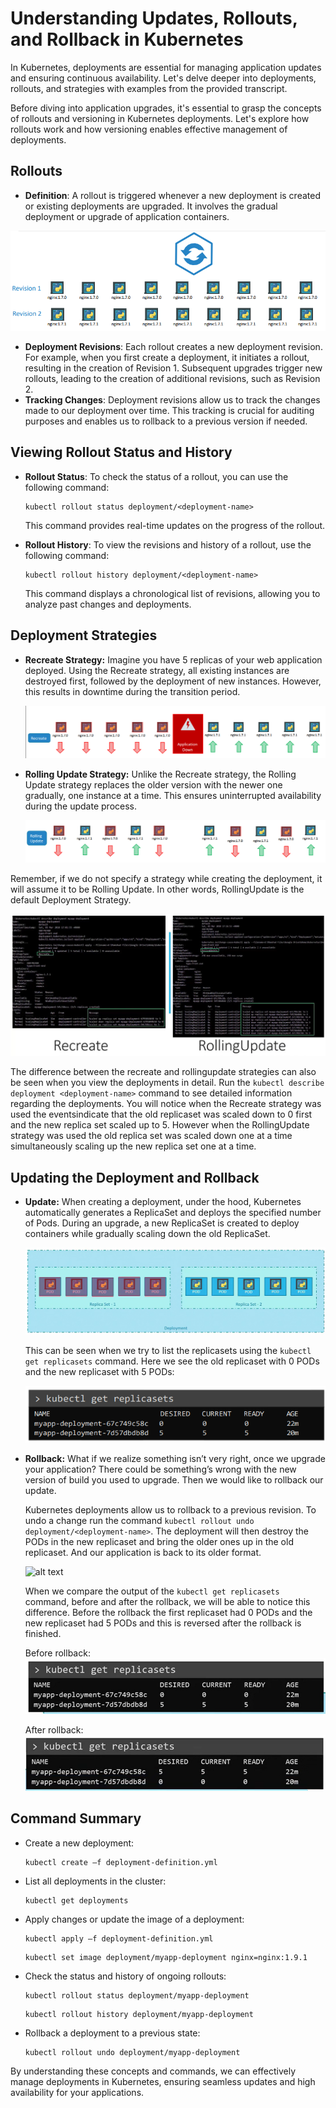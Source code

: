 # Understanding Updates, Rollouts, and Rollback in Kubernetes

In Kubernetes, deployments are essential for managing application updates and ensuring continuous availability. Let's delve deeper into deployments, rollouts, and strategies with examples from the provided transcript.


Before diving into application upgrades, it's essential to grasp the concepts of rollouts and versioning in Kubernetes deployments. Let's explore how rollouts work and how versioning enables effective management of deployments.

## Rollouts

- **Definition**: A rollout is triggered whenever a new deployment is created or existing deployments are upgraded. It involves the gradual deployment or upgrade of application containers.

![alt text](./images/image-9.png)

- **Deployment Revisions**: Each rollout creates a new deployment revision. For example, when you first create a deployment, it initiates a rollout, resulting in the creation of Revision 1. Subsequent upgrades trigger new rollouts, leading to the creation of additional revisions, such as Revision 2.
- **Tracking Changes**: Deployment revisions allow us to track the changes made to our deployment over time. This tracking is crucial for auditing purposes and enables us to rollback to a previous version if needed.



## Viewing Rollout Status and History

- **Rollout Status**: To check the status of a rollout, you can use the following command:

    ```
    kubectl rollout status deployment/<deployment-name>
    ``` 
    This command provides real-time updates on the progress of the rollout.


- **Rollout History**: To view the revisions and history of a rollout, use the following command:

     ```
     kubectl rollout history deployment/<deployment-name>
     ```
    
    This command displays a chronological list of revisions, allowing you to analyze past changes and deployments.


## Deployment Strategies

- **Recreate Strategy:** Imagine you have 5 replicas of your web application deployed. Using the Recreate strategy, all existing instances are destroyed first, followed by the deployment of new instances. However, this results in downtime during the transition period.

    ![alt text](./images/image-10.png)


- **Rolling Update Strategy:** Unlike the Recreate strategy, the Rolling Update strategy replaces the older version with the newer one gradually, one instance at a time. This ensures uninterrupted availability during the update process.

    ![alt text](./images/image-11.png)

Remember, if we do not specify a strategy while creating the deployment, it will assume it to be Rolling Update. In other words, RollingUpdate is the default Deployment Strategy.





![alt text](./images/image-3.png)

The difference between the recreate and rollingupdate strategies can also be seen when you view the deployments in detail. Run the `kubectl describe deployment <deployment-name>` command to see detailed information regarding the deployments. You will notice when the Recreate strategy was used the eventsindicate that the old replicaset was scaled down to 0 first and the new replica set scaled up to 5. However when the RollingUpdate strategy was used the old replica set was scaled down one at a time simultaneously scaling up the new replica set one at a time.









## Updating the Deployment and Rollback 
- **Update:** When creating a deployment, under the hood, Kubernetes automatically generates a ReplicaSet and deploys the specified number of Pods. During an upgrade, a new ReplicaSet is created to deploy containers while gradually scaling down the old ReplicaSet.

    ![alt text](./images/image-4.png)

    This can be seen when we try to list the replicasets using the `kubectl get replicasets` command. Here we see the old replicaset with 0 PODs and the new replicaset with 5 PODs:

    ![alt text](./images/image-5.png)



- **Rollback:** What if we realize something isn’t very 
right, once we upgrade your application? There could be something’s wrong with the new version of build you used to upgrade. Then we would like to rollback our update.

    Kubernetes deployments allow us to rollback to 
a previous revision. To undo a change run the command `kubectl rollout undo deployment/<deployment-name>`. The deployment will then destroy the PODs in the new replicaset and bring the older ones up in the old replicaset. And our application is back to its older format.

    ![alt text](./images/mage-6.png)

    When we compare the output of the `kubectl get replicasets` command, before and after the rollback, we will be able to notice this difference. Before the rollback the first replicaset had 0 PODs and the new replicaset had 5 PODs and this is reversed after the rollback is finished.

    Before rollback:
    ![alt text](./images/image-7.png)

    After rollback:
    ![alt text](./images/image-8.png)


##  Command Summary
- Create a new deployment:
    ```
    kubectl create –f deployment-definition.yml
    ```


- List all deployments in the cluster:
    ```
    kubectl get deployments
    ```

- Apply changes or update the image of a deployment:
    ```
    kubectl apply –f deployment-definition.yml
    ```
    ```
    kubectl set image deployment/myapp-deployment nginx=nginx:1.9.1
    ```


- Check the status and history of ongoing rollouts:
    ```
    kubectl rollout status deployment/myapp-deployment
    ```
    ```
    kubectl rollout history deployment/myapp-deployment
    ```


- Rollback a deployment to a previous state:
    ```
    kubectl rollout undo deployment/myapp-deployment
    ```


By understanding these concepts and commands, we can effectively manage deployments in Kubernetes, ensuring seamless updates and high availability for your applications.